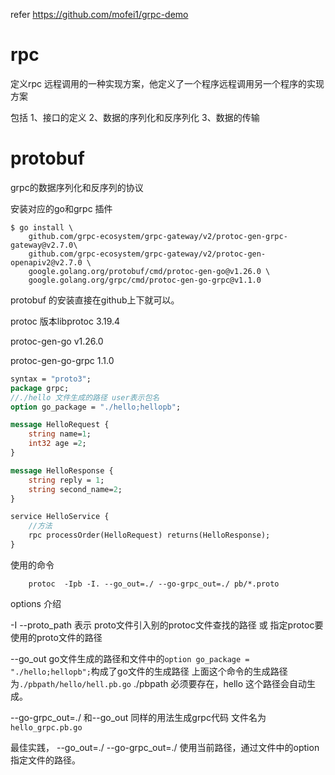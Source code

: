 refer https://github.com/mofei1/grpc-demo

# rpc

定义rpc 远程调用的一种实现方案，他定义了一个程序远程调用另一个程序的实现方案

包括 1、接口的定义 2、数据的序列化和反序列化 3、数据的传输

# protobuf

grpc的数据序列化和反序列的协议

安装对应的go和grpc 插件

```shell
$ go install \
    github.com/grpc-ecosystem/grpc-gateway/v2/protoc-gen-grpc-gateway@v2.7.0\
    github.com/grpc-ecosystem/grpc-gateway/v2/protoc-gen-openapiv2@v2.7.0 \
    google.golang.org/protobuf/cmd/protoc-gen-go@v1.26.0 \
    google.golang.org/grpc/cmd/protoc-gen-go-grpc@v1.1.0
```

protobuf 的安装直接在github上下就可以。

 protoc 版本libprotoc 3.19.4

protoc-gen-go v1.26.0

protoc-gen-go-grpc 1.1.0

```protobuf
syntax = "proto3";
package grpc;
//./hello 文件生成的路径 user表示包名
option go_package = "./hello;hellopb";

message HelloRequest {
    string name=1;
    int32 age =2;
}

message HelloResponse {
    string reply = 1;
    string second_name=2;
}

service HelloService {
    //方法
    rpc processOrder(HelloRequest) returns(HelloResponse);
}
```



使用的命令

```shell
	protoc  -Ipb -I. --go_out=./ --go-grpc_out=./ pb/*.proto
```

options 介绍

-I   --proto_path 表示 proto文件引入别的protoc文件查找的路径 或 指定protoc要使用的proto文件的路径

--go_out  go文件生成的路径和文件中的`option go_package = "./hello;hellopb";`构成了go文件的生成路径 上面这个命令的生成路径为`./pbpath/hello/hell.pb.go` ./pbpath 必须要存在，hello 这个路径会自动生成。 

--go-grpc_out=./  和--go_out 同样的用法生成grpc代码 文件名为`hello_grpc.pb.go`

最佳实践， --go_out=./ --go-grpc_out=./ 使用当前路径，通过文件中的option 指定文件的路径。